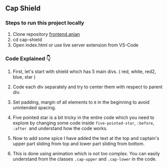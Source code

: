 ## Cap Shield

### Steps to run this project locally

1. Clone repository [frontend.anjan](https://github.com/anjantalatam/frontend.anjan)
2. cd cap-shield
3. Open index.html or use live server extension from VS-Code

### Code Explained 👇

1. First, let's start with shield which has 5 main divs. ( red, white, red2, blue, star )

2. Code each div separately and try to center them with respect to parent div.

3. Set padding, margin of all elements to `0` in the beginning to avoid unintended spacing.

4. Five pointed star is a bit tricky in the entire code which you need to explore by changing some code inside `five-pointed-star`, `:before`, `:after `and understand how the code works.

5. Now to add some spice I have added the text at the top and captain's upper part sliding from top and lower part sliding from bottom.

6. This is done using animation which is not too complex. You can easily understand from the classes `.cap-upper` and `.cap-lower` in the code.
